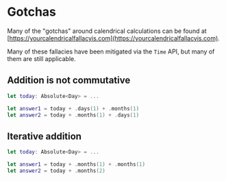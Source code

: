 # Gotchas

Many of the "gotchas" around calendrical calculations can be found at [https://yourcalendricalfallacyis.com](https://yourcalendricalfallacyis.com).

Many of these fallacies have been mitigated via the `Time` API, but many of them are still applicable.

## Addition is not commutative

```swift
let today: Absolute<Day> = ...

let answer1 = today + .days(1) + .months(1)
let answer2 = today + .months(1) + .days(1)
```

## Iterative addition

```swift
let today: Absolute<Day> = ...

let answer1 = today + .months(1) + .months(1)
let answer2 = today + .months(2)
```
